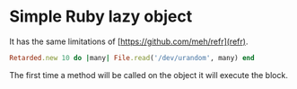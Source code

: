 Simple Ruby lazy object
=======================

It has the same limitations of [https://github.com/meh/refr](refr).

```ruby
Retarded.new 10 do |many| File.read('/dev/urandom', many) end
```

The first time a method will be called on the object it will execute the block.
